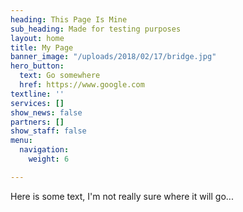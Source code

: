 ```yaml
---
heading: This Page Is Mine
sub_heading: Made for testing purposes
layout: home
title: My Page
banner_image: "/uploads/2018/02/17/bridge.jpg"
hero_button:
  text: Go somewhere
  href: https://www.google.com
textline: ''
services: []
show_news: false
partners: []
show_staff: false
menu:
  navigation:
    weight: 6

---
```

Here is some text, I'm not really sure where it will go...